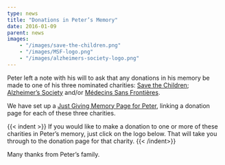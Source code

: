 ```yaml
---
type: news
title: "Donations in Peter’s Memory"
date: 2016-01-09
parent: news
images: 
    - "/images/save-the-children.png"
    - "/images/MSF-logo.png"
    - "/images/alzheimers-society-logo.png"
---
```



Peter left a note with his will to ask that any donations in his memory be
made to one of his three nominated charities: [Save the
Children](http://www.savethechildren.org.uk/); [Alzheimer’s
Society](https://www.alzheimers.org.uk/) and/or [Médecins Sans
Frontières](http://www.msf.org.uk/).

We have set up a [Just Giving Memory Page for
Peter](https://www.justgiving.com/remember/244297/Peter-Dickinson), linking a
donation page for each of these three charities.
<!--more-->

{{< indent >}}
If you would like to make a donation to one or more of these charities in
Peter’s memory, just click on the logo below.  That will take you through to
the donation page for that charity.
{{< /indent>}}

Many thanks from Peter’s family.
